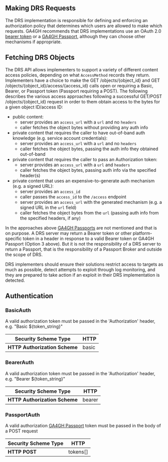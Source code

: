 ## Making DRS Requests

The DRS implementation is responsible for defining and enforcing an authorization policy that determines which users are allowed to make which requests. GA4GH recommends that DRS implementations use an OAuth 2.0 [bearer token](https://oauth.net/2/bearer-tokens/) or a [GA4GH Passport](https://github.com/ga4gh-duri/ga4gh-duri.github.io/tree/master/researcher_ids), although they can choose other mechanisms if appropriate.

## Fetching DRS Objects

The DRS API allows implementers to support a variety of different content access policies, depending on what `AccessMethod` records they return.  Implementers have a choice to make the
GET /objects/{object_id} and GET /objects/{object_id}/access/{access_id} calls open or requiring a Basic, Bearer, or Passport token (Passport requiring a POST).  The following describes the
various access approaches following a successful GET/POST /objects/{object_id} request in order to them obtain access to the bytes for a given object ID/access ID:

* public content:
    * server provides an `access_url` with a `url` and no `headers`
    * caller fetches the object bytes without providing any auth info
* private content that requires the caller to have out-of-band auth knowledge (e.g. service account credentials):
    * server provides an `access_url` with a `url` and no `headers`
    * caller fetches the object bytes, passing the auth info they obtained out-of-band
* private content that requires the caller to pass an Authorization token:
    * server provides an `access_url` with a `url` and `headers`
    * caller fetches the object bytes, passing auth info via the specified header(s)
* private content that uses an expensive-to-generate auth mechanism (e.g. a signed URL):
    * server provides an `access_id`
    * caller passes the `access_id` to the `/access` endpoint
    * server provides an `access_url` with the generated mechanism (e.g. a signed URL in the `url` field)
    * caller fetches the object bytes from the `url` (passing auth info from the specified headers, if any)

In the approaches above [GA4GH Passports](https://github.com/ga4gh-duri/ga4gh-duri.github.io/tree/master/researcher_ids) are not mentioned and that is on purpose.  A DRS server may return a Bearer token or other platform-specific token in a header in response to a valid Bearer token or GA4GH Passport (Option 3 above).  But it is not the responsibility of a DRS server to return a Passport, that is the responsibility of a Passport Broker and outside the scope of DRS.

DRS implementers should ensure their solutions restrict access to targets as much as possible, detect attempts to exploit through log monitoring, and they are prepared to take action if an exploit in their DRS implementation is detected.

## Authentication

### BasicAuth

A valid authorization token must be passed in the 'Authorization' header, e.g. "Basic ${token_string}"

| Security Scheme Type | HTTP |
|----------------------|------|
| **HTTP Authorization Scheme** | basic |

### BearerAuth

A valid authorization token must be passed in the 'Authorization' header, e.g. "Bearer ${token_string}"

| Security Scheme Type | HTTP |
|----------------------|------|
| **HTTP Authorization Scheme** | bearer |

### PassportAuth

A valid authorization [GA4GH Passport](https://github.com/ga4gh-duri/ga4gh-duri.github.io/tree/master/researcher_ids) token must be passed in the body of a POST request

| Security Scheme Type | HTTP |
|----------------------|------|
| **HTTP POST** | tokens[] |
